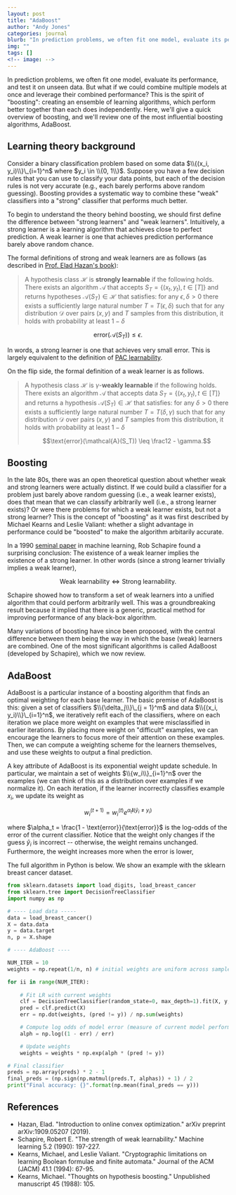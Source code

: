 ```yaml
---
layout: post
title: "AdaBoost"
author: "Andy Jones"
categories: journal
blurb: "In prediction problems, we often fit one model, evaluate its performance, and test it on unseen data. But what if we could combine multiple models at once and leverage their combined performance? This is the spirit of 'boosting': creating an ensemble of learning algorithms, which perform better together than each does independently. Here, we'll give a quick overview of boosting, and we'll review one of the most influential boosting algorithms, AdaBoost."
img: ""
tags: []
<!-- image: -->
---
```


In prediction problems, we often fit one model, evaluate its performance, and test it on unseen data. But what if we could combine multiple models at once and leverage their combined performance? This is the spirit of "boosting": creating an ensemble of learning algorithms, which perform better together than each does independently. Here, we'll give a quick overview of boosting, and we'll review one of the most influential boosting algorithms, AdaBoost.

## Learning theory background

Consider a binary classification problem based on some data $\\{(x_i, y_i)\\}\_{i=1}^n$ where $y_i \in \\{0, 1\\}$. Suppose you have a few decision rules that you can use to classify your data points, but each of the decision rules is not very accurate (e.g., each barely performs above random guessing). Boosting provides a systematic way to combine these "weak" classifiers into a "strong" classifier that performs much better.

To begin to understand the theory behind boosting, we should first define the difference between "strong learners" and "weak learners". Intuitively, a strong learner is a learning algorithm that achieves close to perfect prediction. A weak learner is one that achieves prediction performance barely above random chance.

The formal definitions of strong and weak learners are as follows (as described in [Prof. Elad Hazan's book](https://arxiv.org/abs/1909.05207)):

> A hypothesis class $\mathcal{H}$ is **strongly learnable** if the following holds. There exists an algorithm $\mathcal{A}$ that accepts $S_T = \{(x_t, y_t), t \in [T]\}$ and returns hypotheses $\mathcal{A}(S_T) \in \mathcal{H}$ that satisfies: for any $\epsilon, \delta > 0$ there exists a sufficiently large natural number $T = T(\epsilon, \delta)$ such that for any distribution $\mathcal{D}$ over pairs $(x, y)$ and $T$ samples from this distribution, it holds with probability at least $1 - \delta$

$$\text{error}(\mathcal{A}(S_T)) \leq \epsilon.$$


In words, a strong learner is one that achieves very small error. This is largely equivalent to the definition of [PAC learnability](https://www.wikiwand.com/en/Probably_approximately_correct_learning).

On the flip side, the formal definition of a weak learner is as follows.

> A hypothesis class $\mathcal{H}$ is $\gamma$-**weakly learnable** if the following holds. There exists an algorithm $\mathcal{A}$ that accepts data $S_T = \{(x_t, y_t), t \in [T]\}$ and returns a hypothesis $\mathcal{A}(S_T) \in \mathcal{H}$ that satisfies: for any $\delta > 0$ there exists a sufficiently large natural number $T = T(\delta, \gamma)$ such that for any distribution $\mathcal{D}$ over pairs $(x, y)$ and $T$ samples from this distribution, it holds with probability at least $1 - \delta$
> 
> $$\text{error}(\mathcal{A}(S_T)) \leq \frac12 - \gamma.$$

## Boosting

In the late 80s, there was an open theoretical question about whether weak and strong learners were actually distinct. If we could build a classifier for a problem just barely above random guessing (i.e., a weak learner exists), does that mean that we can classify arbitrarily well (i.e., a strong learner exists)? Or were there problems for which a weak learner exists, but not a strong learner? This is the concept of "boosting" as it was first described by Michael Kearns and Leslie Valiant: whether a slight advantage in performance could be "boosted" to make the algorithm arbitarily accurate. 

In a 1990 [seminal paper](https://link.springer.com/content/pdf/10.1007/BF00116037.pdf) in machine learning, Rob Schapire found a surprising conclusion: The existence of a weak learner implies the existence of a strong learner. In other words (since a strong learner trivially implies a weak learner),

$$\text{Weak learnability} \iff \text{Strong learnability}.$$

Schapire showed how to transform a set of weak learners into a unified algorithm that could perform arbitrarily well. This was a groundbreaking result because it implied that there is a generic, practical method for improving performance of any black-box algorithm.

Many variations of boosting have since been proposed, with the central difference between them being the way in which the base (weak) learners are combined. One of the most significant algorithms is called AdaBoost (developed by Schapire), which we now review.

## AdaBoost

AdaBoost is a particular instance of a boosting algorithm that finds an optimal weighting for each base learner. The basic premise of AdaBoost is this: given a set of classifiers $\\{\delta_j\\}\_{j = 1}^m$ and data $\\{(x_i, y_i)\\}\_{i=1}^n$, we iteratively refit each of the classifiers, where on each iteration we place more weight on examples that were misclassified in earlier iterations. By placing more weight on "difficult" examples, we can encourage the learners to focus more of their attention on these examples. Then, we can compute a weighting scheme for the learners themselves, and use these weights to output a final prediction.

A key attribute of AdaBoost is its exponential weight update schedule. In particular, we maintain a set of weights $\\{w_i\\}_{i=1}^n$ over the examples (we can think of this as a distribution over examples if we normalize it). On each iteration, if the learner incorrectly classifies example $x_i$, we update its weight as

$$w_i^{(t+1)} = w_i^{(t)} e^{\alpha_t \mathbf{I}(\hat{y}_i \neq y_i)}$$

where $\alpha_t = \frac{1 - \text{error}}{\text{error}}$ is the log-odds of the error of the current classifier. Notice that the weight only changes if the guess $\hat{y}_i$ is incorrect -- otherwise, the weight remains unchanged. Furthermore, the weight increases more when the error is lower, 

The full algorithm in Python is below. We show an example with the sklearn breast cancer dataset.

```python
from sklearn.datasets import load_digits, load_breast_cancer
from sklearn.tree import DecisionTreeClassifier
import numpy as np

# ---- Load data -----
data = load_breast_cancer()
X = data.data
y = data.target
n, p = X.shape

# ---- AdaBoost ----

NUM_ITER = 10
weights = np.repeat(1/n, n) # initial weights are uniform across samples

for ii in range(NUM_ITER):
    
    # Fit LR with current weights
    clf = DecisionTreeClassifier(random_state=0, max_depth=1).fit(X, y, sample_weight=weights)
    pred = clf.predict(X)
    err = np.dot(weights, (pred != y)) / np.sum(weights)

    # Compute log odds of model error (measure of current model performance)
    alph = np.log((1 - err) / err)

    # Update weights
    weights = weights * np.exp(alph * (pred != y))

# Final classifier
preds = np.array(preds) * 2 - 1
final_preds = (np.sign(np.matmul(preds.T, alphas)) + 1) / 2
print("Final accuracy: {}".format(np.mean(final_preds == y)))
```


## References

- Hazan, Elad. "Introduction to online convex optimization." arXiv preprint arXiv:1909.05207 (2019).
- Schapire, Robert E. "The strength of weak learnability." Machine learning 5.2 (1990): 197-227.
- Kearns, Michael, and Leslie Valiant. "Cryptographic limitations on learning Boolean formulae and finite automata." Journal of the ACM (JACM) 41.1 (1994): 67-95.
- Kearns, Michael. "Thoughts on hypothesis boosting." Unpublished manuscript 45 (1988): 105.

